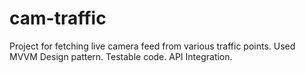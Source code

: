 # cam-traffic
Project for fetching live camera feed from various traffic points.
Used MVVM Design pattern.
Testable code. 
API Integration. 
